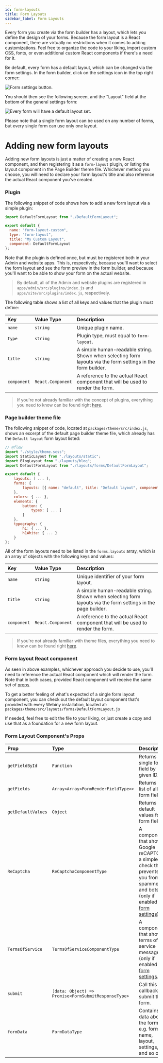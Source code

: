 ```yaml
---
id: form-layouts
title: Form Layouts
sidebar_label: Form Layouts
---
```


Every form you create via the form builder has a layout, which lets you define the design of your forms. Because the form layout is a React component, there are virtually no restrictions when it comes to adding customizations. Feel free to organize the code to your liking, import custom CSS, fonts, or even additional custom React components if there's a need for it.

Be default, every form has a default layout, which can be changed via the form settings. In the form builder, click on the settings icon in the top right corner:

![Form settings button.](/assets/webiny-apps/form-builder/form-layouts/form-settings-icon.png)

You should then see the following screen, and the "Layout" field at the bottom of the general settings form:

![Every form will have a default layout set.](/assets/webiny-apps/form-builder/form-layouts/pick-layout-settings.png)

Please note that a single form layout can be used on any number of forms, but every single form can use only one layout.

# Adding new form layouts

Adding new form layouts is just a matter of creating a new React component, and then registering it as a `form-layout` plugin, or listing the layout component in the Page Builder theme file. Whichever method you choose, you will need to declare your form layout's title and also reference the actual React component you've created.

### Plugin

The following snippet of code shows how to add a new form layout via a simple plugin:

```js
import DefaultFormLayout from "./DefaultFormLayout";

export default {
  name: "form-layout-custom",
  type: "form-layout",
  title: "My Custom Layout",
  component: DefaultFormLayout
};
```

Note that the plugin is defined once, but must be registered both in your Admin and website apps. This is, respectively, because you'll want to select the form layout and see the form preview in the form builder, and because you'll want to be able to show your form on the actual website.

> By default, all of the Admin and website plugins are registered in `apps/admin/src/plugins/index.js` and `apps/site/src/plugins/index.js`, respectively.

The following table shows a list of all keys and values that the plugin must define:

| Key         | Value Type        | Description                                                                                                  |
| :---------- | :---------------- | :----------------------------------------------------------------------------------------------------------- |
| `name`      | `string`          | Unique plugin name.                                                                                          |
| `type`      | `string`          | Plugin type, must equal to `form-layout`.                                                                    |
| `title`     | `string`          | A simple human-readable string. Shown when selecting form layouts via the form settings in the form builder. |
| `component` | `React.Component` | A reference to the actual React component that will be used to render the form.                              |

> If you're not already familiar with the concept of plugins, everything you need to know can be found right [here](/docs/deep-dive/plugins-crash-course).

### Page builder theme file

The following snippet of code, located at `packages/theme/src/index.js`, shows an excerpt of the default page builder theme file, which already has the `Default layout` form layout listed:

```js
// @flow
import "./style/theme.scss";
import StaticLayout from "./layouts/static";
import BlogLayout from "./layouts/blog";
import DefaultFormLayout from "./layouts/forms/DefaultFormLayout";

export default {
    layouts: [ ... ],
    forms: {
        layouts: [{ name: "default", title: "Default layout", component: DefaultFormLayout }]
    },
    colors: { ... },
    elements: {
        button: {
            types: [ ... ]
        }
    },
    typography: {
        h1: { ... },
        h1White: { ... }
    }
};

```

All of the form layouts need to be listed in the `forms.layouts` array, which is an array of objects with the following keys and values:

| Key         | Value Type        | Description                                                                                                  |
| :---------- | :---------------- | :----------------------------------------------------------------------------------------------------------- |
| `name`      | `string`          | Unique identifier of your form layout.                                                                       |
| `title`     | `string`          | A simple human-readable string. Shown when selecting form layouts via the form settings in the page builder. |
| `component` | `React.Component` | A reference to the actual React component that will be used to render the form.                              |

> If you're not already familiar with theme files, everything you need to know can be found right [here](/docs/webiny-apps/page-builder/introduction).

### Form layout React component

As seen in above examples, whichever approach you decide to use, you'll need to reference the actual React component which will render the form. Note that in both cases, provided React component will receive the same set of [props](/docs/webiny-apps/form-builder/form-layouts#form-layout-components-props).

To get a better feeling of what's expected of a single form layout component, you can check out the default layout component that's provided with every Webiny installation, located at: `packages/theme/src/layouts/forms/DefaultFormLayout.js`

If needed, feel free to edit the file to your liking, or just create a copy and use that as a foundation for a new form layout.  

### Form Layout Component's Props

| Prop               | Type                                                | Description                                                                                                                                                                            |
| :----------------- | :-------------------------------------------------- | :------------------------------------------------------------------------------------------------------------------------------------------------------------------------------------- |
| `getFieldById`     | `Function`                                          | Returns a single form field by given ID.                                                                                                                                               |
| `getFields`        | `Array<Array<FormRenderFieldType>>`                 | Returns a list of all form fields.                                                                                                                                                     |
| `getDefaultValues` | `Object`                                            | Returns default values for all form fields.                                                                                                                                            |
| `ReCaptcha`        | `ReCaptchaComponentType`                            | A components that shows Google reCAPTCHA, a simple check that prevents you from spammers and bots (only if enabled via [form settings](/docs/webiny-apps/form-builder/form-settings)). |
| `TermsOfService`   | `TermsOfServiceComponentType`                       | A component that shows terms of service message (only if enabled via [form settings](/docs/webiny-apps/form-builder/form-settings).                                                    |
| `submit`           | `(data: Object) => Promise<FormSubmitResponseType>` | Call this callback to submit the form.                                                                                                                                                 |
| `formData`         | `FormDataType`                                      | Contains data about the form, e.g. form name, layout, settings, and so on.                                                                               |
